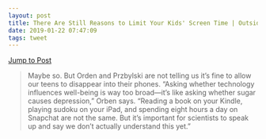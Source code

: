 ```yaml
---
layout: post
title: There Are Still Reasons to Limit Your Kids' Screen Time | Outside Online
date: 2019-01-22 07:47:09
tags: tweet
---
```

[Jump to Post](https://www.outsideonline.com/2383636/there-are-still-reasons-limit-your-kids-screen-time)



> Maybe so. But Orden and Przbylski are not telling us it’s fine to allow our teens to disappear into their phones. “Asking whether technology influences well-being is way too broad—it’s like asking whether sugar causes depression,” Orben says. “Reading a book on your Kindle, playing sudoku on your iPad, and spending eight hours a day on Snapchat are not the same. But it’s important for scientists to speak up and say we don’t actually understand this yet.”

